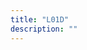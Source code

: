 ```yaml
---
title: "L01D"
description: ""
---
```

  <!-- Element to contain animated typing -->
  <span id="element"></span>

  <!-- Load library from the CDN -->
  <script src="https://unpkg.com/typed.js@2.1.0/dist/typed.umd.js"></script>

  <!-- Setup and start animation! -->
  <script>
    var typed = new Typed('#element', {
      strings: ['Der Mensch kann zwar tun, was er will, aber er kann nicht wollen, was er will', 'Lu homu pode facere-a qwa-a ei-a-p cupe-a-p, sed ei non cupe qwa-a ei-a-p cupe-a-p', '- Arthur Schopenhauer'],
        startDelay: 50,
        typeSpeed: 100,
        backSpeed: 50,
        loop: true,
        showCursor: true,
        shuffle: false
  });
  </script>
</body>